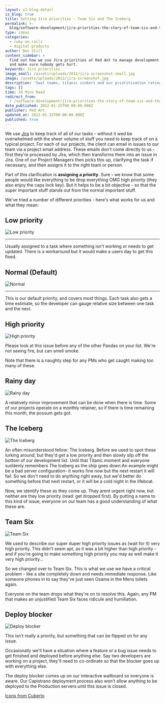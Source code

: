 ```yaml
---
layout: v2-blog-detail
is_blog: true
title: Setting Jira priorities - Team Six and The Iceberg
permalink: >-
  blog/software-development/jira-priorities-the-story-of-team-six-and-the-iceberg/
type: ideas
categories:
  - ruby-on-rails
  - digital-products
author: Ben Still
content_sidebar: >
  Find out how we use Jira priorities at Red Ant to manage development workflows
  and make sure nobody gets hurt.
keywords: Jira priorities
image_small: /assets/uploads/2012/jira-screenshot-small.jpg
image: /assets/uploads/2012/jira-screenshot.jpg
description: 'Seal teams, titanic sinkers and our prioritization ratings.'
tags: []
time: 10 Mins Read
redirect_from:
  - /software-development/jira-priorities-the-story-of-team-six-and-the-iceberg/
date_published: 2012-01-25T00:00:00.000Z
publisher: Red Ant
updated_at: 2012-01-25T00:00:00.000Z
published: true
---
```


We use [Jira](https://www.atlassian.com/software/jira) to keep track of all of our tasks - without it wed be overwhelmed with the sheer volume of stuff you need to keep track of on a typical project. For each of our projects, the client can email in issues to our team via a project email address. These emails don't come directly to us - first they're processed by Jira, which then transforms them into an issue in Jira. One of our Project Managers then picks this up, clarifying the task if necessary, and then assigns it to the right team or person.

Part of this clarification is **assigning a priority**. Sure - we know that some people would like everything to be drop everything OMG high priority (they also enjoy the caps lock key). But it helps to be a bit objective - so that the super important stuff stands out from the normal important stuff.

We've tried a number of different priorities - here's what works for us and what they mean:

## Low priority

![Low priority](/assets/uploads/2012/panda.png)

***

Usually assigned to a task where something isn't working or needs to get updated. There is a workaround but it would make a users day to get this fixed.

## Normal (Default)

![Normal](/assets/uploads/2012/panda.png)

***

This is our default priority, and covers most things. Each task also gets a time estimate, so the developer can gauge relative size between one task and the next.

## High priority

![High priority](/assets/uploads/2012/panda.png)

Please look at this issue before any of the other Pandas on your list. We're not seeing fire, but can smell smoke.

Note that there is a naughty step for any PMs who get caught making too many of these.

## Rainy day

![Rainy day](/assets/uploads/2012/possum.png)

A relatively minor improvement that can be done when there is time. Some of our projects operate on a monthly retainer, so if there is time remaining this month, the possum gets got.

## The Iceberg

![The Iceberg](/assets/uploads/2012/fat-cat.png)

An often misunderstood fellow: The Iceberg. Before we used to spot these lurking around, but they'd get a low priority and then slowly slip off the bottom of our development list. Until that Titanic moment and everyone suddenly remembers The Iceberg as the ship goes down.An example might be a bad server configuration- it works fine now but the next restart it will fail. So we don't need to do anything right away, but we'd better do something before that next restart, or it will be a cold night in the lifeboat.

Now, we identify these as they come up. They arent urgent right now, but neither are they low priority (read: get dropped first). By putting a name to this kind of issue, everyone on our team has a good understanding of what these are.

## Team Six

![Team Six](/assets/uploads/2012/team6.png)

We used to describe our super duper high priority issues as (wait for it) very high priority. This didn't seem apt, as it was a bit higher than high priority - and if you're going to make something high priority you may as well make it very high priority…

So we changed over to Team Six. This is what we use we have a critical problem - like a site completely down and needs immediate response. Like someone phones in to say they've just seen Osama in the Mens toilets again.

Everyone on the team drops what they're on to resolve this. Again, any PM that makes an unjustified Team Six faces ridicule and humiliation.

## Deploy blocker

![Deploy blocker](/assets/uploads/2012/monkey.png)

This isn't really a priority, but something that can be flipped on for any issue.

Occasionally we'll have a situation where a feature or a bug issue needs to get finished and deployed before anything else. Say two developers are working on a project, they'll need to co-ordinate so that the blocker goes up with everything else.

The deploy blocker comes up on our interactive wallboard so everyone is aware. Our Capistrano deployment process also won't allow anything to be deployed to the Production servers until this issue is closed.

[Icons from Cuberto](https://www.deviantart.com/cuberto-ru)
